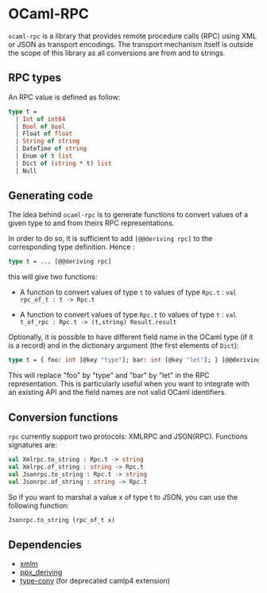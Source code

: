 # OCaml-RPC

`ocaml-rpc` is a library that provides remote procedure calls (RPC)
using XML or JSON as transport encodings. The transport mechanism itself
is outside the scope of this library as all conversions are from and to
strings.

## RPC types

An RPC value is defined as follow:

```ocaml
type t =
  | Int of int64
  | Bool of bool
  | Float of float
  | String of string
  | DateTime of string
  | Enum of t list
  | Dict of (string * t) list
  | Null
```

## Generating code

The idea behind `ocaml-rpc` is to generate functions to convert values of a
given type to and from theirs RPC representations.

In order to do so, it is sufficient to add `[@@deriving rpc]` to the
corresponding type definition. Hence :

```ocaml
type t = ... [@@deriving rpc]
```

this will give two functions:

* A function to convert values of type `t` to values of type `Rpc.t` :
  `val rpc_of_t : t -> Rpc.t`

* A function to convert values of type `Rpc.t` to values of type `t` :
  `val t_of_rpc : Rpc.t -> (t,string) Result.result`

Optionally, it is possible to have different field name in the OCaml
type (if it is a record) and in the dictionary argument (the first
elements of `Dict`):

```ocaml
type t = { foo: int [@key "type"]; bar: int [@key "let"]; } [@@deriving rpc]
```

This will replace "foo" by "type" and "bar" by "let" in the RPC
representation. This is particularly useful when you want to integrate
with an existing API and the field names are not valid OCaml identifiers.

## Conversion functions

`rpc` currently support two protocols: XMLRPC and JSON(RPC). Functions
signatures are:

```ocaml
val Xmlrpc.to_string : Rpc.t -> string
val Xmlrpc.of_string : string -> Rpc.t
val Jsonrpc.to_string : Rpc.t -> string
val Jsonrpc.of_string : string -> Rpc.t
```

So if you want to marshal a value x of type t to JSON, you can use the
following function:

```ocaml
Jsonrpc.to_string (rpc_of_t x)
```

## Dependencies

* [xmlm](http://erratique.ch/software/xmlm)
* [ppx_deriving](http://github.com/whitequark/ppx_deriving)
* [type-conv](http://hg.ocaml.info/release/type-conv) (for deprecated camlp4 extension)
